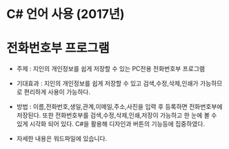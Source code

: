 # C# 언어 사용 (2017년)

# 전화번호부 프로그램
  - 주제 : 지인의 개인정보를 쉽게 저장할 수 있는 PC전용 전화번호부 프로그램
  
  - 기대효과 : 지인의 개인정보를 쉽게 저장할 수 있고 검색,수정,삭제,인쇄가 가능하므로
               편리하게 사용이 가능하다.
               
  - 방법 : 이름,전화번호,생일,관계,이메일,주소,사진을 입력 후 등록하면 전화번호부에 저장된다.
           또한 전화번호부를 검색,수정,삭제,인쇄,저장이 가능하고 한 눈에 볼 수 있게 시각화 되어
           있다. C#을 활용해 디자인과 버튼의 기능등에 집중하였다.

* 자세한 내용은 워드파일에 있습니다.
